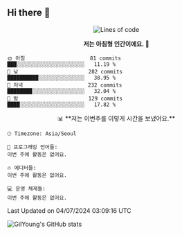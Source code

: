 ## Hi there 👋



<!--START_SECTION:waka-->
<div align="center">

![Lines of code](https://img.shields.io/badge/%EC%A0%80%EB%8A%94%20%EC%97%AC%ED%83%9C%EA%B9%8C%EC%A7%80%20-520.6%20thousand%20%EC%A4%84%EC%9D%98%20%EC%BD%94%EB%93%9C%EB%A5%BC%20%EC%9E%91%EC%84%B1%ED%96%88%EC%96%B4%EC%9A%94.-blue)

**저는 아침형 인간이에요. 🐤** 
</div>

```text
🌞 아침                     81 commits          ███░░░░░░░░░░░░░░░░░░░░░░   11.19 % 
🌆 낮　                     282 commits         ██████████░░░░░░░░░░░░░░░   38.95 % 
🌃 저녁                     232 commits         ████████░░░░░░░░░░░░░░░░░   32.04 % 
🌙 밤　                     129 commits         ████░░░░░░░░░░░░░░░░░░░░░   17.82 % 
```

<div align="center">
📊 **저는 이번주를 이렇게 시간을 보냈어요.** 
</div>

```text
🕑︎ Timezone: Asia/Seoul

💬 프로그래밍 언어들: 
이번 주에 활동은 없어요.

🔥 에디터들: 
이번 주에 활동은 없어요.

💻 운영 체제들: 
이번 주에 활동은 없어요.
```

 Last Updated on 04/07/2024 03:09:16 UTC
<!--END_SECTION:waka-->

![GilYoung's GitHub stats](https://github-readme-stats.vercel.app/api?username=supremgy&show_icons=true&hide=stars,issues&theme=swift)
